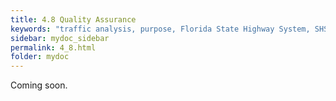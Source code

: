 ```yaml
---
title: 4.8 Quality Assurance
keywords: "traffic analysis, purpose, Florida State Highway System, SHS"
sidebar: mydoc_sidebar
permalink: 4_8.html
folder: mydoc
---
```


<p>
  Coming soon.
</p>